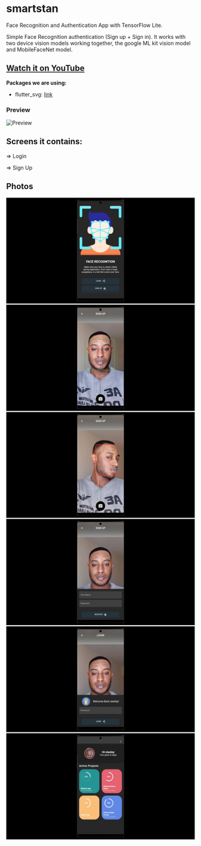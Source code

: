 # smartstan

Face Recognition and Authentication App with TensorFlow Lite.

Simple Face Recognition authentication (Sign up + Sign in). It works with two device vision models working together, the google ML kit vision model and MobileFaceNet model.

## [Watch it on YouTube](https://www.youtube.com/watch?v=PgA3A8M5R0I)

**Packages we are using:**

- flutter_svg: [link](https://pub.dev/packages/flutter_svg)


### Preview

![Preview](/intro.gif)

## Screens it contains:

=> Login

=> Sign Up

## Photos
![Preview](/1.jpg)
![Preview](2.jpg)
![Preview](3.jpg)
![Preview](4.jpg)
![Preview](5.jpg)
![Preview](6.jpg)
